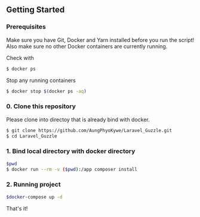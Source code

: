 ## Getting Started

### Prerequisites

Make sure you have Git, Docker and Yarn installed before you run the script! Also make sure no other Docker containers are currently running.

Check with
```bash
$ docker ps
```

Stop any running containers
```bash
$ docker stop $(docker ps -aq)
```

### 0. Clone this repository

Please clone into directoy that is already bind with docker.

```bash
$ git clone https://github.com/AungPhyoKywe/Laravel_Guzzle.git
$ cd Laravel_Guzzle
```

### 1. Bind local directory with docker directory 

```bash
$pwd
$ docker run --rm -v ($pwd):/app composer install
```


### 2. Running project
```bash
$docker-compose up -d
```
That's it!
